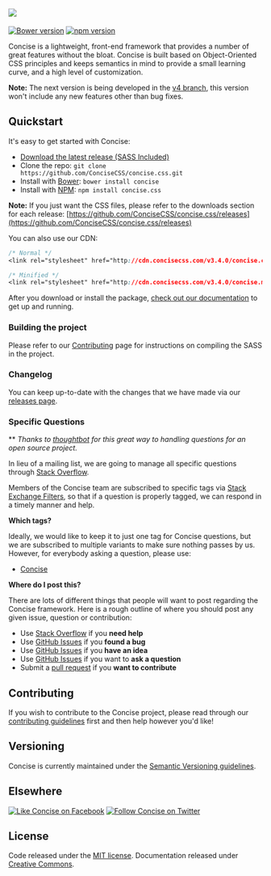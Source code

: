 # [<img src="http://i.imgur.com/ihzCgEr.png">](http://concisecss.com/)

[![Bower version](https://badge.fury.io/bo/concise.svg)](http://badge.fury.io/bo/concise) [![npm version](https://badge.fury.io/js/concise.css.svg)](https://badge.fury.io/js/concise.css)

Concise is a lightweight, front-end framework that provides a number of great features without the bloat. Concise is built based on Object-Oriented CSS principles and keeps semantics in mind to provide a small learning curve, and a high level of customization.

**Note:** The next version is being developed in the [v4 branch](https://github.com/ConciseCSS/concise.css/tree/v4), this version won't include any new features other than bug fixes.

## Quickstart

It's easy to get started with Concise:

- [Download the latest release (SASS Included)](https://github.com/ConciseCSS/concise.css/archive/v3.4.0.zip)
- Clone the repo: `git clone https://github.com/ConciseCSS/concise.css.git`
- Install with [Bower](http://bower.io/): `bower install concise`
- Install with [NPM](https://www.npmjs.com/): `npm install concise.css`

**Note:** If you just want the CSS files, please refer to the downloads section for each release: [https://github.com/ConciseCSS/concise.css/releases](https://github.com/ConciseCSS/concise.css/releases)

You can also use our CDN:

```CSS
/* Normal */
<link rel="stylesheet" href="http://cdn.concisecss.com/v3.4.0/concise.css">

/* Minified */
<link rel="stylesheet" href="http://cdn.concisecss.com/v3.4.0/concise.min.css">
```

After you download or install the package, [check out our documentation](http://concisecss.com/documentation) to get up and running.

### Building the project

Please refer to our [Contributing](https://github.com/ConciseCSS/concise.css/blob/master/CONTRIBUTING.md#building-the-project) page for instructions on compiling the SASS in the project.

### Changelog

You can keep up-to-date with the changes that we have made via our [releases page](https://github.com/ConciseCSS/concise.css/releases).

### Specific Questions

** *Thanks to [thoughtbot](http://robots.thoughtbot.com/moving-open-source-project-mailing-lists-to-stack-overflow) for this great way to handling questions for an open source project.*

In lieu of a mailing list, we are going to manage all specific questions through [Stack Overflow](http://stackoverflow.com/).

Members of the Concise team are subscribed to specific tags via [Stack Exchange Filters](http://stackexchange.com/filters), so that if a question is properly tagged, we can respond in a timely manner and help.

**Which tags?**

Ideally, we would like to keep it to just one tag for Concise questions, but we are subscribed to multiple variants to make sure nothing passes by us. However, for everybody asking a question, please use:

- [Concise](http://stackoverflow.com/questions/tagged/concise)

**Where do I post this?**

There are lots of different things that people will want to post regarding the Concise framework. Here is a rough outline of where you should post any given issue, question or contribution:

- Use [Stack Overflow](http://stackoverflow.com) if you **need help**
- Use [GitHub Issues](http://github.com/ConciseCSS/concise.css/issues) if you **found a bug**
- Use [GitHub Issues](http://github.com/ConciseCSS/concise.css/issues) if you **have an idea**
- Use [GitHub Issues](http://github.com/ConciseCSS/concise.css/issues) if you want to **ask a question**
- Submit a [pull request](https://help.github.com/articles/creating-a-pull-request) if you **want to contribute**

## Contributing

If you wish to contribute to the Concise project, please read through our [contributing guidelines](https://github.com/ConciseCSS/concise.css/blob/master/CONTRIBUTING.md) first and then help however you'd like!

## Versioning

Concise is currently maintained under the [Semantic Versioning guidelines](http://semver.org/).

## Elsewhere

[![Like Concise on Facebook](http://i.imgur.com/4dy5UUK.png)](https://facebook.com/ConciseCSS)
[![Follow Concise on Twitter](http://i.imgur.com/4AkKsMx.png)](https://twitter.com/ConciseCSS)

## License

Code released under the [MIT license](https://github.com/ConciseCSS/concise.css/blob/master/LICENSE). Documentation released under [Creative Commons](http://creativecommons.org/licenses/by-sa/4.0/).
